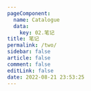 ```yaml
---
pageComponent: 
  name: Catalogue
  data: 
    key: 02.笔记
title: 笔记
permalink: /two/
sidebar: false
article: false
comment: false
editLink: false
date: 2022-08-21 23:53:25
---
```

